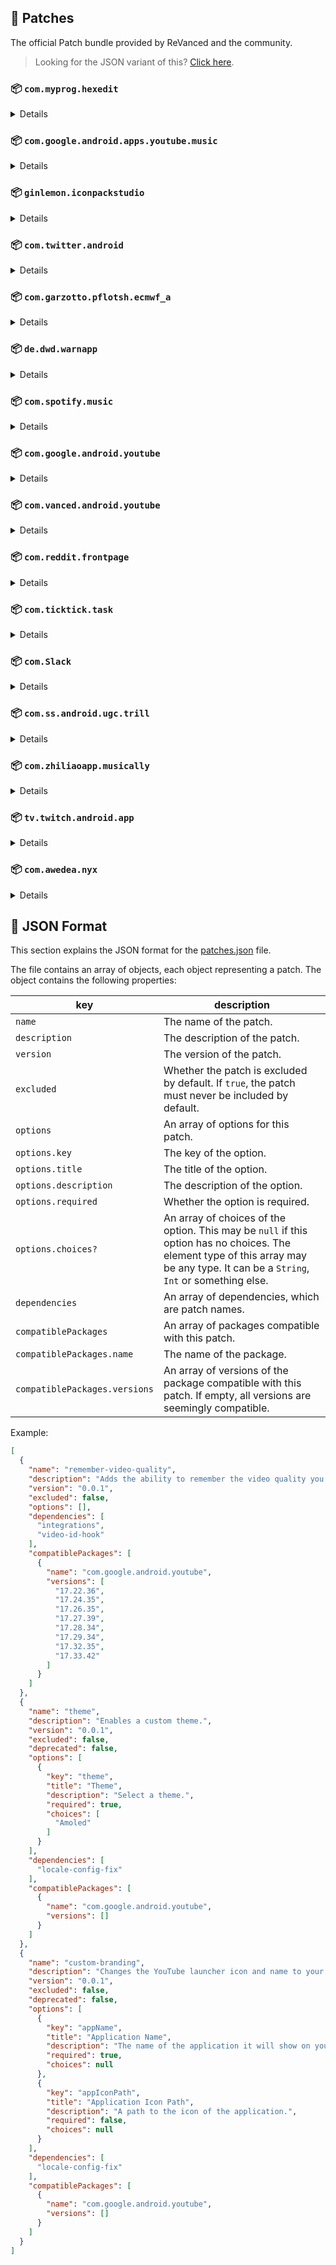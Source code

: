 ## 🧩 Patches

The official Patch bundle provided by ReVanced and the community.

> Looking for the JSON variant of this? [Click here](patches.json).

### 📦 `com.myprog.hexedit`
<details>

| 💊 Patch | 📜 Description | 🏹 Target Version |
|:--------:|:--------------:|:-----------------:|
| `disable-ads` | Disables ads in HexEditor. | all |
</details>

### 📦 `com.google.android.apps.youtube.music`
<details>

| 💊 Patch | 📜 Description | 🏹 Target Version |
|:--------:|:--------------:|:-----------------:|
| `music-microg-support` | Allows YouTube Music ReVanced to run without root and under a different package name. | 5.31.50 |
| `music-video-ads` | Removes ads in the music player. | 5.31.50 |
| `tasteBuilder-remover` | Removes the "Tell us which artists you like" card from the home screen. | 5.31.50 |
| `compact-header` | Hides the music category bar at the top of the homepage. | 5.31.50 |
| `upgrade-button-remover` | Removes the upgrade tab from the pivot bar. | 5.31.50 |
| `minimized-playback-music` | Enables minimized playback on Kids music. | 5.31.50 |
| `hide-get-premium` | Removes all "Get Premium" evidences from the avatar menu. | 5.31.50 |
| `codecs-unlock` | Adds more audio codec options. The new audio codecs usually result in better audio quality. | 5.31.50 |
| `exclusive-audio-playback` | Enables the option to play music without video. | 5.31.50 |
| `background-play` | Enables playing music in the background. | 5.31.50 |
</details>

### 📦 `ginlemon.iconpackstudio`
<details>

| 💊 Patch | 📜 Description | 🏹 Target Version |
|:--------:|:--------------:|:-----------------:|
| `unlock-pro` | Unlocks all pro features. | all |
</details>

### 📦 `com.twitter.android`
<details>

| 💊 Patch | 📜 Description | 🏹 Target Version |
|:--------:|:--------------:|:-----------------:|
| `monochrome-icon` | Adds a monochrome icon. | all |
| `dynamic-color` | Replaces the default Twitter Blue with the users Material You palette. | all |
| `timeline-ads` | Removes ads from the Twitter timeline. | all |
</details>

### 📦 `com.garzotto.pflotsh.ecmwf_a`
<details>

| 💊 Patch | 📜 Description | 🏹 Target Version |
|:--------:|:--------------:|:-----------------:|
| `pflotsh-ecmwf-subscription-unlock` | Unlocks all subscription features. | 3.5.4 |
</details>

### 📦 `de.dwd.warnapp`
<details>

| 💊 Patch | 📜 Description | 🏹 Target Version |
|:--------:|:--------------:|:-----------------:|
| `promo-code-unlock` | Disables the validation of promo code. Any code will work to unlock all features. | all |
</details>

### 📦 `com.spotify.music`
<details>

| 💊 Patch | 📜 Description | 🏹 Target Version |
|:--------:|:--------------:|:-----------------:|
| `spotify-theme` | Applies a custom theme. | all |
| `disable-capture-restriction` | Allows capturing Spotify's audio output while screen sharing or screen recording. | all |
| `hide-premium-navbar` | Removes the premium tab from the navbar. | all |
</details>

### 📦 `com.google.android.youtube`
<details>

| 💊 Patch | 📜 Description | 🏹 Target Version |
|:--------:|:--------------:|:-----------------:|
| `settings` | Adds settings for ReVanced to YouTube. | all |
| `remember-video-quality` | Adds the ability to remember the video quality you chose in the video quality flyout. | 17.45.36 |
| `custom-video-speed` | Adds more video speed options. | 17.45.36 |
| `open-links-directly` | Bypasses redirect links and allows opening links directly. | 17.45.36 |
| `custom-video-buffer` | Lets you change the buffers of videos. | 17.45.36 |
| `always-autorepeat` | Always repeats the playing video again. | 17.45.36 |
| `microg-support` | Allows YouTube ReVanced to run without root and under a different package name with Vanced MicroG. | 17.45.36 |
| `debugging` | Adds debugging options. | all |
| `minimized-playback` | Enables minimized and background playback. | 17.45.36 |
| `hdr-auto-brightness` | Makes the brightness of HDR videos follow the system default. | 17.45.36 |
| `disable-zoom-haptics` | Disables haptics when zooming. | all |
| `client-spoof` | Spoofs the YouTube or Vanced client to prevent playback issues. | all |
| `video-ads` | Removes ads in the video player. | 17.45.36 |
| `general-ads` | Removes general ads. | 17.45.36 |
| `disable-fullscreen-panels` | Disables video description and comments panel in fullscreen view. | 17.45.36 |
| `disable-auto-captions` | Disable forced captions from being automatically enabled. | 17.45.36 |
| `hide-autoplay-button` | Hides the autoplay button in the video player. | 17.45.36 |
| `sponsorblock` | Integrate SponsorBlock. | 17.45.36 |
| `comments` | Hides components related to comments. | 17.45.36 |
| `hide-watch-in-vr` | Hides the Watch in VR option from the player settings flyout panel. | 17.45.36 |
| `custom-branding` | Changes the YouTube launcher icon and name to your choice (defaults to ReVanced). | all |
| `premium-heading` | Shows premium branding on the home screen. | all |
| `hide-crowdfunding-box` | Hides the crowdfunding box between the player and video description. | 17.45.36 |
| `hide-video-buttons` | Adds options to hide action buttons under a video. | 17.45.36 |
| `hide-time-and-seekbar` | Hides progress bar and time counter on videos. | 17.45.36 |
| `hide-info-cards` | Hides info-cards in videos. | 17.45.36 |
| `old-quality-layout` | Enables the original quality flyout menu. | 17.45.36 |
| `enable-wide-searchbar` | Replaces the search icon with a wide search bar. This will hide the YouTube logo when active. | 17.43.36 |
| `remove-player-button-background` | Removes the background from the video player buttons. | 17.45.36 |
| `hide-create-button` | Hides the create button in the navigation bar. | 17.43.36 |
| `hide-shorts-button` | Hides the shorts button on the navigation bar. | 17.43.36 |
| `hide-my-mix` | Hides mix playlists. | 17.45.36 |
| `hide-captions-button` | Hides the captions button on video player. | 17.45.36 |
| `hide-artist-card` | Hides the artist card below the searchbar. | 17.45.36 |
| `disable-auto-player-popup-panels` | Disable automatic popup panels (playlist or live chat) on video player. | 17.45.36 |
| `hide-email-address` | Hides the email address in the account switcher. | 17.45.36 |
| `hide-cast-button` | Hides the cast button in the video player. | all |
| `hide-watermark` | Hides creator's watermarks on videos. | 17.45.36 |
| `hide-endscreen-cards` | Hides the suggested video cards at the end of a video in fullscreen. | 17.45.36 |
| `theme` | Applies a custom theme. | all |
| `disable-startup-shorts-player` | Disables playing YouTube Shorts when launching YouTube. | 17.45.36 |
| `hide-album-cards` | Hides the album cards below the artist description. | 17.45.36 |
| `return-youtube-dislike` | Shows the dislike count of videos using the Return YouTube Dislike API. | 17.45.36 |
| `tablet-mini-player` | Enables the tablet mini player layout. | 17.45.36 |
| `swipe-controls` | Adds volume and brightness swipe controls. | 17.45.36 |
| `seekbar-tapping` | Enables tap-to-seek on the seekbar of the video player. | 17.45.36 |
| `downloads` | Enables downloading music and videos from YouTube. | 17.45.36 |
</details>

### 📦 `com.vanced.android.youtube`
<details>

| 💊 Patch | 📜 Description | 🏹 Target Version |
|:--------:|:--------------:|:-----------------:|
| `client-spoof` | Spoofs the YouTube or Vanced client to prevent playback issues. | all |
</details>

### 📦 `com.reddit.frontpage`
<details>

| 💊 Patch | 📜 Description | 🏹 Target Version |
|:--------:|:--------------:|:-----------------:|
| `general-reddit-ads` | Removes general ads from the Reddit frontpage and subreddits. | all |
| `premium-icon-reddit` | Unlocks premium Reddit app icons. | all |
</details>

### 📦 `com.ticktick.task`
<details>

| 💊 Patch | 📜 Description | 🏹 Target Version |
|:--------:|:--------------:|:-----------------:|
| `unlock-themes` | Unlocks all themes. | all |
</details>

### 📦 `com.Slack`
<details>

| 💊 Patch | 📜 Description | 🏹 Target Version |
|:--------:|:--------------:|:-----------------:|
| `slack-intune-removal` | Removes Intune requirement. | all |
</details>

### 📦 `com.ss.android.ugc.trill`
<details>

| 💊 Patch | 📜 Description | 🏹 Target Version |
|:--------:|:--------------:|:-----------------:|
| `tiktok-settings` | Adds settings for ReVanced to TikTok. | all |
| `tiktok-force-login` | Do not force login. | all |
| `tiktok-web-login` | Allows logging in with a Google account. | all |
| `tiktok-ads` | Removes ads from TikTok. | all |
| `tiktok-feed-filter` | Filters tiktok videos: removing ads, removing livestreams. | all |
| `tiktok-speed` | Enables the playback speed option for all videos. | all |
| `tiktok-seekbar` | Show progress bar for all video. | all |
| `tiktok-download` | Removes download restrictions and changes the default path to download to. | all |
</details>

### 📦 `com.zhiliaoapp.musically`
<details>

| 💊 Patch | 📜 Description | 🏹 Target Version |
|:--------:|:--------------:|:-----------------:|
| `tiktok-settings` | Adds settings for ReVanced to TikTok. | all |
| `tiktok-force-login` | Do not force login. | all |
| `tiktok-web-login` | Allows logging in with a Google account. | all |
| `tiktok-ads` | Removes ads from TikTok. | all |
| `tiktok-feed-filter` | Filters tiktok videos: removing ads, removing livestreams. | all |
| `tiktok-speed` | Enables the playback speed option for all videos. | all |
| `tiktok-seekbar` | Show progress bar for all video. | all |
| `tiktok-download` | Removes download restrictions and changes the default path to download to. | all |
</details>

### 📦 `tv.twitch.android.app`
<details>

| 💊 Patch | 📜 Description | 🏹 Target Version |
|:--------:|:--------------:|:-----------------:|
| `block-video-ads` | Blocks video ads in streams and VODs. | all |
| `block-audio-ads` | Blocks audio ads in streams and VODs. | all |
| `show-deleted-messages` | Shows deleted chat messages behind a clickable spoiler. | all |
| `debug-mode` | Enables Twitch's internal debugging mode. | all |
</details>

### 📦 `com.awedea.nyx`
<details>

| 💊 Patch | 📜 Description | 🏹 Target Version |
|:--------:|:--------------:|:-----------------:|
| `unlock-pro` | Unlocks all pro features. | all |
</details>



## 📝 JSON Format

This section explains the JSON format for the [patches.json](patches.json) file.

The file contains an array of objects, each object representing a patch. The object contains the following properties:

| key                           | description                                                                                                                                                                           |
|-------------------------------|---------------------------------------------------------------------------------------------------------------------------------------------------------------------------------------|
| `name`                        | The name of the patch.                                                                                                                                                                |
| `description`                 | The description of the patch.                                                                                                                                                         |
| `version`                     | The version of the patch.                                                                                                                                                             |
| `excluded`                    | Whether the patch is excluded by default. If `true`, the patch must never be included by default.                                                                                     |
| `options`                     | An array of options for this patch.                                                                                                                                                   |
| `options.key`                 | The key of the option.                                                                                                                                                                |
| `options.title`               | The title of the option.                                                                                                                                                              |
| `options.description`         | The description of the option.                                                                                                                                                        |
| `options.required`            | Whether the option is required.                                                                                                                                                       |
| `options.choices?`            | An array of choices of the option. This may be `null` if this option has no choices. The element type of this array may be any type. It can be a `String`, `Int` or something else.   |
| `dependencies`                | An array of dependencies, which are patch names.                                                                                                                                      |
| `compatiblePackages`          | An array of packages compatible with this patch.                                                                                                                                      |
| `compatiblePackages.name`     | The name of the package.                                                                                                                                                              |
| `compatiblePackages.versions` | An array of versions of the package compatible with this patch. If empty, all versions are seemingly compatible.                                                                      |

Example:

```json
[
  {
    "name": "remember-video-quality",
    "description": "Adds the ability to remember the video quality you chose in the video quality flyout.",
    "version": "0.0.1",
    "excluded": false,
    "options": [],
    "dependencies": [
      "integrations",
      "video-id-hook"
    ],
    "compatiblePackages": [
      {
        "name": "com.google.android.youtube",
        "versions": [
          "17.22.36",
          "17.24.35",
          "17.26.35",
          "17.27.39",
          "17.28.34",
          "17.29.34",
          "17.32.35",
          "17.33.42"
        ]
      }
    ]
  },
  {
    "name": "theme",
    "description": "Enables a custom theme.",
    "version": "0.0.1",
    "excluded": false,
    "deprecated": false,
    "options": [
      {
        "key": "theme",
        "title": "Theme",
        "description": "Select a theme.",
        "required": true,
        "choices": [
          "Amoled"
        ]
      }
    ],
    "dependencies": [
      "locale-config-fix"
    ],
    "compatiblePackages": [
      {
        "name": "com.google.android.youtube",
        "versions": []
      }
    ]
  },
  {
    "name": "custom-branding",
    "description": "Changes the YouTube launcher icon and name to your choice (defaults to ReVanced).",
    "version": "0.0.1",
    "excluded": false,
    "deprecated": false,
    "options": [
      {
        "key": "appName",
        "title": "Application Name",
        "description": "The name of the application it will show on your home screen.",
        "required": true,
        "choices": null
      },
      {
        "key": "appIconPath",
        "title": "Application Icon Path",
        "description": "A path to the icon of the application.",
        "required": false,
        "choices": null
      }
    ],
    "dependencies": [
      "locale-config-fix"
    ],
    "compatiblePackages": [
      {
        "name": "com.google.android.youtube",
        "versions": []
      }
    ]
  }
]
```